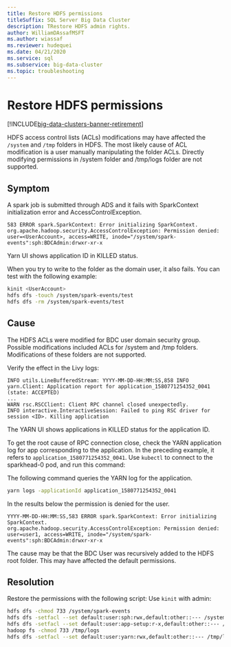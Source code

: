 ```yaml
---
title: Restore HDFS permissions
titleSuffix: SQL Server Big Data Cluster
description: TRestore HDFS admin rights.
author: WilliamDAssafMSFT
ms.author: wiassaf
ms.reviewer: hudequei
ms.date: 04/21/2020
ms.service: sql
ms.subservice: big-data-cluster
ms.topic: troubleshooting
---
```


# Restore HDFS permissions

[!INCLUDE[big-data-clusters-banner-retirement](../includes/bdc-banner-retirement.md)]

HDFS access control lists (ACLs) modifications may have affected the `/system` and `/tmp` folders in HDFS. The most likely cause of ACL modification is a user manually manipulating the folder ACLs. Directly modifying permissions in /system folder and /tmp/logs folder are not supported.

## Symptom

A spark job is submitted through ADS and it fails with SparkContext initialization error and AccessControlException.

```
583 ERROR spark.SparkContext: Error initializing SparkContext.
org.apache.hadoop.security.AccessControlException: Permission denied: user=<UserAccount>, access=WRITE, inode="/system/spark-events":sph:BDCAdmin:drwxr-xr-x
```

Yarn UI shows application ID in KILLED status.

When you try to write to the folder as the domain user, it also fails. You can test with the following example:

```bash
kinit <UserAccount>
hdfs dfs -touch /system/spark-events/test
hdfs dfs -rm /system/spark-events/test
```

## Cause

The HDFS ACLs were modified for BDC user domain security group. Possible modifications included ACLs for /system and /tmp folders. Modifications of these folders are not supported.

Verify the effect in the Livy logs:

```
INFO utils.LineBufferedStream: YYYY-MM-DD-HH:MM:SS,858 INFO yarn.Client: Application report for application_1580771254352_0041 (state: ACCEPTED)
...
WARN rsc.RSCClient: Client RPC channel closed unexpectedly.
INFO interactive.InteractiveSession: Failed to ping RSC driver for session <ID>. Killing application
```

The YARN UI shows applications in KILLED status for the application ID.

To get the root cause of RPC connection close, check the YARN application log for app corresponding to the application. In the preceding example, it refers to `application_1580771254352_0041`. Use `kubectl` to connect to the sparkhead-0 pod, and run this command:

The following command queries the YARN log for the application.

```bash
yarn logs -applicationId application_1580771254352_0041
```

In the results below the permission is denied for the user. 

```
YYYY-MM-DD-HH:MM:SS,583 ERROR spark.SparkContext: Error initializing SparkContext.
org.apache.hadoop.security.AccessControlException: Permission denied: user=user1, access=WRITE, inode="/system/spark-events":sph:BDCAdmin:drwxr-xr-x
```

The cause may be that the BDC User was recursively added to the HDFS root folder. This may have affected the default permissions.

## Resolution

Restore the permissions with the following script: Use `kinit` with admin:

```bash
hdfs dfs -chmod 733 /system/spark-events
hdfs dfs -setfacl --set default:user:sph:rwx,default:other::--- /system/spark-events
hdfs dfs -setfacl --set default:user:app-setup:r-x,default:other::--- /system/appdeploy
hadoop fs -chmod 733 /tmp/logs
hdfs dfs -setfacl --set default:user:yarn:rwx,default:other::--- /tmp/logs
```
